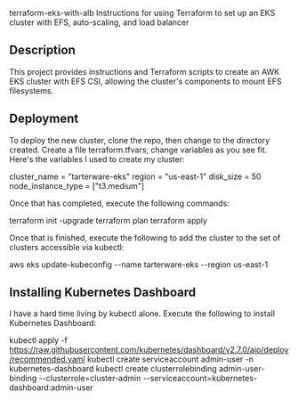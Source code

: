 terraform-eks-with-alb
Instructions for using Terraform to set up an EKS cluster with EFS, auto-scaling, and load balancer

## Description
This project provides instructions and Terraform scripts to create an AWK EKS cluster with EFS CSI,
allowing the cluster's components to mount EFS filesystems.


## Deployment
To deploy the new cluster, clone the repo, then change to the directory created.  Create a file terraform.tfvars; change variables
as you see fit.  Here's the variables I used to create my cluster:

  cluster_name       = "tarterware-eks"
  region             = "us-east-1"
  disk_size          = 50
  node_instance_type = ["t3.medium"]

Once that has completed, execute the following commands:

  terraform init -upgrade
  terraform plan
  terraform apply

Once that is finished, execute the following to add the cluster to the set of clusters accessible via kubectl:

  aws eks update-kubeconfig --name tarterware-eks --region us-east-1

## Installing Kubernetes Dashboard
I have a hard time living by kubectl alone.  Execute the following to install Kubernetes Dashboard:

  kubectl apply -f https://raw.githubusercontent.com/kubernetes/dashboard/v2.7.0/aio/deploy/recommended.yaml
  kubectl create serviceaccount admin-user -n kubernetes-dashboard
  kubectl create clusterrolebinding admin-user-binding   --clusterrole=cluster-admin   --serviceaccount=kubernetes-dashboard:admin-user

